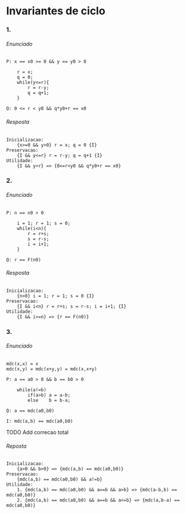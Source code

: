 # Invariantes de ciclo

### 1.

###### Enunciado

```
P: x == x0 >= 0 && y == y0 > 0

    r = x;
    q = 0;
    while(y<=r){
        r = r-y;
        q = q+1;
    }

Q: 0 <= r < y0 && q*y0+r == x0
```

###### Resposta

```
Inicializacao: 
    {x>=0 && y>0} r = x; q = 0 {I}
Preservacao: 
    {I && y<=r} r = r-y; q = q+1 {I}
Utilidade: 
    {I && y>r} => {0<=r<y0 && q*y0+r == x0}
```

### 2.

###### Enunciado

```
P: n == n0 > 0

    i = 1; r = 1; s = 0;
    while(i<n){
        r = r+s;
        s = r-s;
        i = i+1;
    }

Q: r == F(n0)
```

###### Resposta

```
Inicializacao: 
    {n>0} i = 1; r = 1; s = 0 {I}
Preservacao: 
    {I && i<n} r = r+s; s = r-s; i = i+1; {I}
Utilidade: 
    {I && i>=n} => {r == F(n0)}
```

### 3.

###### Enunciado

```
mdc(x,x) = x
mdc(x,y) = mdc(x+y,y) = mdc(x,x+y)

P: a == a0 > 0 && b == b0 > 0

    while(a!=b)
        if(a>b) a = a-b;
        else    b = b-a;

Q: a == mdc(a0,b0)

I: mdc(a,b) == mdc(a0,b0)
```

<!-->TODO Add correcao total</!-->
###### Reposta

```
Inicializacao: 
    {a>0 && b>0} => {mdc(a,b) == mdc(a0,b0)}
Preservacao: 
    {mdc(a,b) == mdc(a0,b0) && a!=b}
Utilidade:
    1. {mdc(a,b) == mdc(a0,b0) && a==b && a>b} => {mdc(a-b,b) == mdc(a0,b0)}
    2. {mdc(a,b) == mdc(a0,b0) && a==b && a<=b} => {mdc(a,b-a) == mdc(a0,b0)}
```